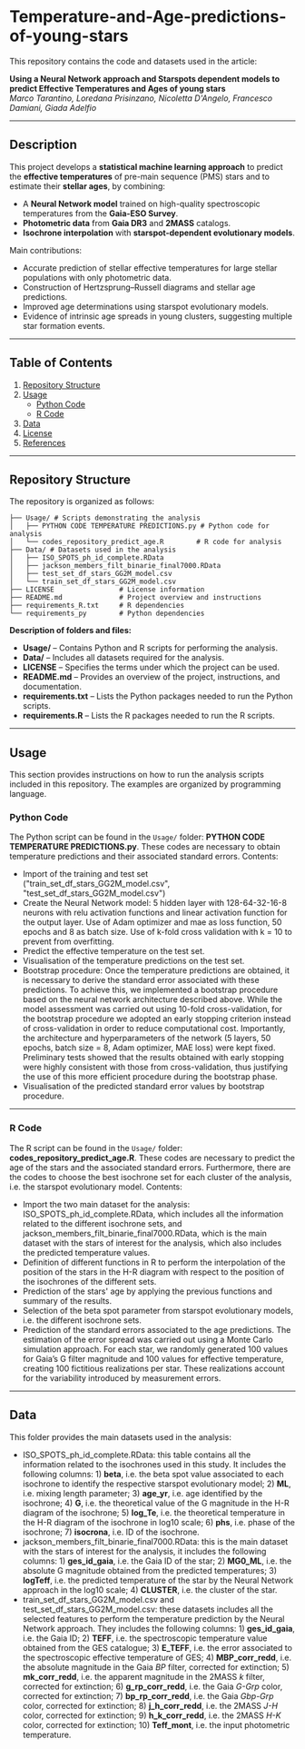 # Temperature-and-Age-predictions-of-young-stars
This repository contains the code and datasets used in the article:  

**Using a Neural Network approach and Starspots dependent models to predict Effective Temperatures and Ages of young stars**  
*Marco Tarantino, Loredana Prisinzano, Nicoletta D'Angelo, Francesco Damiani, Giada Adelfio*  

---
## Description  

This project develops a **statistical machine learning approach** to predict the **effective temperatures** of pre-main sequence (PMS) stars and to estimate their **stellar ages**, by combining:  
- A **Neural Network model** trained on high-quality spectroscopic temperatures from the **Gaia-ESO Survey**.  
- **Photometric data** from **Gaia DR3** and **2MASS** catalogs.  
- **Isochrone interpolation** with **starspot-dependent evolutionary models**.  

Main contributions:  
- Accurate prediction of stellar effective temperatures for large stellar populations with only photometric data.  
- Construction of Hertzsprung–Russell diagrams and stellar age predictions.  
- Improved age determinations using starspot evolutionary models.  
- Evidence of intrinsic age spreads in young clusters, suggesting multiple star formation events.  

---

## Table of Contents
1. [Repository Structure](#repository-structure)
2. [Usage](#usage)
   - [Python Code](#python-code)
   - [R Code](#r-code)
3. [Data](#datasets)
4. [License](#license)
5. [References](#references)

---

## Repository Structure
The repository is organized as follows:
```text
├── Usage/ # Scripts demonstrating the analysis
│   ├── PYTHON CODE TEMPERATURE PREDICTIONS.py # Python code for analysis
│   └── codes_repository_predict_age.R        # R code for analysis
├── Data/ # Datasets used in the analysis
│   ├── ISO_SPOTS_ph_id_complete.RData
│   ├── jackson_members_filt_binarie_final7000.RData
│   ├── test_set_df_stars_GG2M_model.csv
│   └── train_set_df_stars_GG2M_model.csv
├── LICENSE                # License information
├── README.md              # Project overview and instructions
├── requirements_R.txt     # R dependencies
└── requirements_py        # Python dependencies
```

**Description of folders and files:**
- **Usage/** – Contains Python and R scripts for performing the analysis.  
- **Data/** – Includes all datasets required for the analysis.  
- **LICENSE** – Specifies the terms under which the project can be used.  
- **README.md** – Provides an overview of the project, instructions, and documentation.  
- **requirements.txt** – Lists the Python packages needed to run the Python scripts.  
- **requirements.R** – Lists the R packages needed to run the R scripts.

---

## Usage
This section provides instructions on how to run the analysis scripts included in this repository. The examples are organized by programming language.

### Python Code
The Python script can be found in the `Usage/` folder: **PYTHON CODE TEMPERATURE PREDICTIONS.py**. These codes are necessary to obtain temperature predictions and their associated standard errors.
Contents:
- Import of the training and test set ("train_set_df_stars_GG2M_model.csv", "test_set_df_stars_GG2M_model.csv")
- Create the Neural Network model: 5 hidden layer with 128-64-32-16-8 neurons with relu activation functions and linear activation function for the output layer. Use of Adam optimizer and mae as loss function, 50 epochs and 8 as batch size. Use of k-fold cross validation with k = 10 to prevent from overfitting.
- Predict the effective temperature on the test set.
- Visualisation of the temperature predictions on the test set.
- Bootstrap procedure: Once the temperature predictions are obtained, it is necessary to derive the standard error associated with these predictions. To achieve this, we implemented a bootstrap procedure based on the neural network architecture described above. While the model assessment was carried out using 10-fold cross-validation, for the bootstrap procedure we adopted an early stopping criterion instead of cross-validation in order to reduce computational cost. Importantly, the architecture and hyperparameters of the network (5 layers, 50 epochs, batch size = 8, Adam optimizer, MAE loss) were kept fixed. Preliminary tests showed that the results obtained with early stopping were highly consistent with those from cross-validation, thus justifying the use of this more efficient procedure during the bootstrap phase.
- Visualisation of the predicted standard error values by bootstrap procedure.

--- 

### R Code
The R script can be found in the `Usage/` folder: **codes_repository_predict_age.R**. These codes are necessary to predict the age of the stars and the associated standard errors. Furthermore, there are the codes to choose the best isochrone set for each cluster of the analysis, i.e. the starspot evolutionary model.
Contents:
- Import the two main dataset for the analysis: ISO_SPOTS_ph_id_complete.RData, which includes all the information related to the different isochrone sets, and jackson_members_filt_binarie_final7000.RData, which is the main dataset with the stars of interest for the analysis, which also includes the predicted temperature values.
- Definition of different functions in R to perform the interpolation of the position of the stars in the H-R diagram with respect to the position of the isochrones of the different sets.
- Prediction of the stars' age by applying the previous functions and summary of the results.
- Selection of the beta spot parameter from starspot evolutionary models, i.e. the different isochrone sets.
- Prediction of the standard errors associated to the age predictions. The estimation of the error spread was carried out using a Monte Carlo simulation approach. For each star, we randomly generated 100 values for Gaia’s 
G filter magnitude and 100 values for effective temperature, creating 100 fictitious realizations per star. These realizations account for the variability introduced by measurement errors.

---

## Data
This folder provides the main datasets used in the analysis:
- ISO_SPOTS_ph_id_complete.RData: this table contains all the information related to the isochrones used in this study. It includes the following columns: 1) **beta**, i.e. the beta spot value associated to each isochrone to identify the respective starspot evolutionary model; 2) **ML**, i.e. mixing length parameter; 3) **age_yr**, i.e. age identified by the isochrone; 4) **G**, i.e. the theoretical value of the G magnitude in the H-R diagram of the isochrone; 5) **log_Te**, i.e. the theoretical temperature in the H-R diagram of the isochrone in log10 scale; 6) **phs**, i.e. phase of the isochrone; 7) **isocrona**, i.e. ID of the isochrone.
- jackson_members_filt_binarie_final7000.RData: this is the main dataset with the stars of interest for the analysis, it includes the following columns: 1) **ges_id_gaia**, i.e. the Gaia ID of the star; 2) **MG0_ML**, i.e. the absolute G magnitude obtained from the predicted temperatures; 3) **logTeff**, i.e. the predicted temperature of the star by the Neural Network approach in the log10 scale; 4) **CLUSTER**, i.e. the cluster of the star.
- train_set_df_stars_GG2M_model.csv and test_set_df_stars_GG2M_model.csv: these datasets includes all the selected features to perform the temperature prediction by the Neural Network approach. They includes the following columns: 1) **ges_id_gaia**, i.e. the Gaia ID; 2) **TEFF**, i.e. the spectroscopic temperature value obtained from the GES catalogue; 3) **E_TEFF**, i.e. the error associated to the spectroscopic effective temperature of GES; 4) **MBP_corr_redd**, i.e. the absolute magnitude in the Gaia *BP* filter, corrected for extinction; 5) **mk_corr_redd**, i.e. the apparent magnitude in the 2MASS *k* filter, corrected for extinction; 6) **g_rp_corr_redd**, i.e. the Gaia *G-Grp* color, corrected for extinction; 7) **bp_rp_corr_redd**, i.e. the Gaia *Gbp-Grp* color, corrected for extinction; 8) **j_h_corr_redd**, i.e. the 2MASS *J-H* color, corrected for extinction; 9) **h_k_corr_redd**, i.e. the 2MASS *H-K* color, corrected for extinction; 10) **Teff_mont**, i.e. the input photometric temperature.


